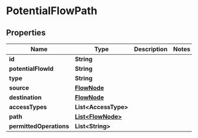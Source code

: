 

# PotentialFlowPath


## Properties

| Name | Type | Description | Notes |
|------------ | ------------- | ------------- | -------------|
|**id** | **String** |  |  |
|**potentialFlowId** | **String** |  |  |
|**type** | **String** |  |  |
|**source** | [**FlowNode**](FlowNode.md) |  |  |
|**destination** | [**FlowNode**](FlowNode.md) |  |  |
|**accessTypes** | **List&lt;AccessType&gt;** |  |  |
|**path** | [**List&lt;FlowNode&gt;**](FlowNode.md) |  |  |
|**permittedOperations** | **List&lt;String&gt;** |  |  |



